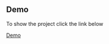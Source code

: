## Demo

To show the project click the link below

[Demo](https://ahmed-alsonaffi.github.io/first-project/)
